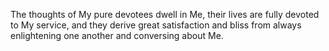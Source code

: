 The thoughts of My pure devotees dwell in Me, their lives are fully devoted to My service, and they derive great satisfaction and bliss from always enlightening one another and conversing about Me.